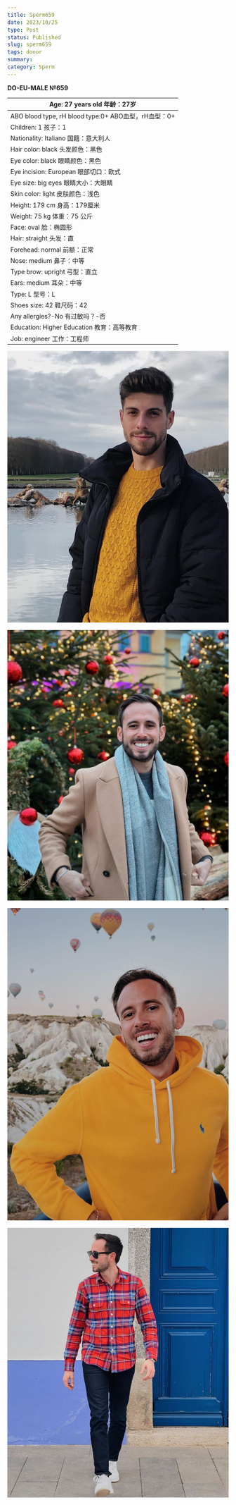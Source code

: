```yaml
---
title: Sperm659
date: 2023/10/25
type: Post
status: Published
slug: sperm659
tags: donor
summary: 
category: Sperm
---
```



**DO-EU-MALE №659**

| Age: 27 years old  年龄：27岁                         |
| ----------------------------------------------------- |
| ABO blood type, rH blood type:0+  ABO血型，rH血型：0+ |
| Children: 1  孩子：1                                  |
| Nationality: Italiano  国籍：意大利人                 |
| Hair color: black  头发颜色：黑色                     |
| Eye color: black  眼睛颜色：黑色                      |
| Eye incision: European  眼部切口：欧式                |
| Eye size: big eyes  眼睛大小：大眼睛                  |
| Skin color: light  皮肤颜色：浅色                     |
| Height: 179 cm  身高：179厘米                         |
| Weight: 75 kg  体重：75 公斤                          |
| Face: oval  脸：椭圆形                                |
| Hair: straight  头发：直                              |
| Forehead: normal  前额：正常                          |
| Nose: medium  鼻子：中等                              |
| Type brow: upright  弓型：直立                        |
| Ears: medium  耳朵：中等                              |
| Type: L  型号：L                                      |
| Shoes size: 42  鞋尺码：42                            |
| Any allergies?-No  有过敏吗？-否                      |
| Education: Higher Education  教育：高等教育           |
| Job: engineer  工作：工程师                           |

![](media/be1c3429_02_140307.png)

![](media/be1c3429_03_140307.png)

![](media/be1c3429_04_140307.png)

![](media/be1c3429_05_140307.png)
